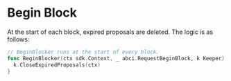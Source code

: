 # Begin Block

At the start of each block, expired proposals are deleted. The logic is as follows:

```go
// BeginBlocker runs at the start of every block.
func BeginBlocker(ctx sdk.Context, _ abci.RequestBeginBlock, k Keeper) {
  k.CloseExpiredProposals(ctx)
}
```

